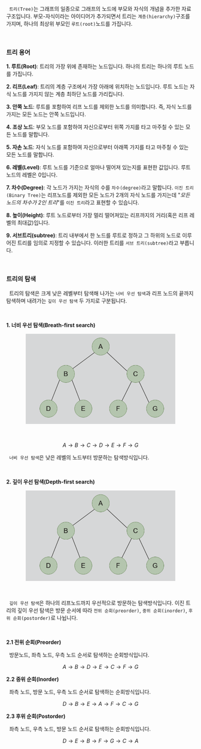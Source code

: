 &nbsp;&nbsp;`트리(Tree)`는 그래프의 일종으로 그래프의 노드에 부모와 자식의 개념을 추가한 자료구조입니다. 부모-자식이라는 아이디어가 추가되면서 트리는 `계층(hierarchy)`구조를 가지며, 하나의 최상위 부모인 `루트(root)`노드를 가집니다.

<br>

### 트리 용어

**1. 루트(Root)**: 트리의 가장 위에 존재하는 노드입니다. 하나의 트리는 하나의 루트 노드를 가집니다.

**2. 리프(Leaf)**: 트리의 계층 구조에서 가장 아래에 위치하는 노드입니다. 루트 노드는 자식 노드를 가지지 않는 계층 최하단 노드를 가리킵니다.

**3. 안쪽 노드**: 루트를 포함하여 리프 노드를 제외한 노드를 의미합니다. 즉, 자식 노드를 가지는 모든 노드는 안쪽 노드입니다.

**4. 조상 노드**: 부모 노드를 포함하여 자신으로부터 위쪽 가지를 타고 마주칠 수 있는 모든 노드를 말합니다.

**5. 자손 노드**: 자식 노드를 포함하여 자신으로부터 아래쪽 가지를 타고 마주칠 수 있는 모든 노드를 말합니다.

**6. 레벨(Level)**: 루트 노드를 기준으로 얼마나 떨어져 있는지를 표현한 값입니다. 루트 노드의 레벨은 0입니다.

**7. 차수(Degree)**: 각 노드가 가지는 자식의 수를 `차수(degree)`라고 말합니다. `이진 트리(Binary Tree)`는 리프노드를 제외한 모든 노드가 2개의 자식 노드를 가지는데 "_모든 노드의 차수가 2인 트리_"를 `이진 트리`라고 표현할 수 있습니다.

**8. 높이(Height)**: 루트 노드로부터 가장 멀리 떨어져있는 리프까지의 거리(혹은 리프 레벨의 최대값)입니다.

**9. 서브트리(subtree)**: 트리 내부에서 한 노드를 루트로 정하고 그 하위의 노드로 이루어진 트리를 임의로 지정할 수 있습니다. 이러한 트리를 `서브 트리(subtree)`라고 부릅니다.

<br>

### 트리의 탐색

&nbsp;&nbsp;트리의 탐색은 크게 낮은 레벨부터 탐색해 나가는 `너비 우선 탐색`과 리프 노드의 끝까지 탐색하며 내려가는 `깊이 우선 탐색` 두 가지로 구분됩니다.

<br>

**1. 너비 우선 탐색(Breath-first search)**

<figure align="center">
  <img src="../images/트리샘플.png" style="width: 400px" alt="트리 샘플" />
</figure>

<br>

$$A \rightarrow B \rightarrow C \rightarrow D \rightarrow E \rightarrow F \rightarrow G$$

&nbsp;&nbsp;`너비 우선 탐색`은 낮은 레벨의 노드부터 방문하는 탐색방식입니다.

<br>

**2. 깊이 우선 탐색(Depth-first search)**

<figure align="center">
  <img src="../images/트리샘플.png" style="width: 400px" alt="트리 샘플" />
</figure>

<br>

&nbsp;&nbsp;`깊이 우선 탐색`은 하나의 리프노드까지 우선적으로 방문하는 탐색방식입니다. 이진 트리의 깊이 우선 탐색은 방문 순서에 따라 `전위 순회(preorder)`, `중위 순회(inorder)`, `후위 순회(postorder)`로 나뉩니다.

<br>

**2.1 전위 순회(Preorder)**

&nbsp;&nbsp;방문노드, 좌측 노드, 우측 노드 순서로 탐색하는 순회방식입니다.

$$ A \rightarrow B \rightarrow D \rightarrow E \rightarrow C \rightarrow F \rightarrow G$$


**2.2 중위 순회(Inorder)**

&nbsp;&nbsp;좌측 노드, 방문 노드, 우측 노드 순서로 탐색하는 순회방식입니다.

$$ D \rightarrow B \rightarrow E \rightarrow A \rightarrow F \rightarrow C \rightarrow G$$

**2.3 후위 순회(Postorder)**

&nbsp;&nbsp;좌측 노드, 우측 노드, 방문 노드 순서로 탐색하는 순회방식입니다.

$$ D \rightarrow E \rightarrow B \rightarrow F \rightarrow G \rightarrow C \rightarrow A$$
